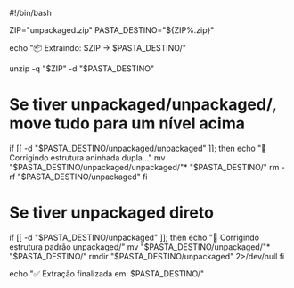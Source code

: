 #!/bin/bash

ZIP="unpackaged.zip"
PASTA_DESTINO="${ZIP%.zip}"

echo "📦 Extraindo: $ZIP → $PASTA_DESTINO/"

unzip -q "$ZIP" -d "$PASTA_DESTINO"

# Se tiver unpackaged/unpackaged/, move tudo para um nível acima
if [[ -d "$PASTA_DESTINO/unpackaged/unpackaged" ]]; then
  echo "🔧 Corrigindo estrutura aninhada dupla..."
  mv "$PASTA_DESTINO/unpackaged/unpackaged/"* "$PASTA_DESTINO/"
  rm -rf "$PASTA_DESTINO/unpackaged"
fi

# Se tiver unpackaged direto
if [[ -d "$PASTA_DESTINO/unpackaged" ]]; then
  echo "🔧 Corrigindo estrutura padrão unpackaged/"
  mv "$PASTA_DESTINO/unpackaged/"* "$PASTA_DESTINO/"
  rmdir "$PASTA_DESTINO/unpackaged" 2>/dev/null
fi

echo "✅ Extração finalizada em: $PASTA_DESTINO/"
